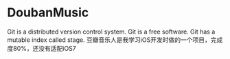 DoubanMusic
===========
Git is a distributed version control system.
Git is a free software.
Git has a mutable index called stage.
豆瓣音乐人是我学习iOS开发时做的一个项目，完成度80%，还没有适配iOS7
